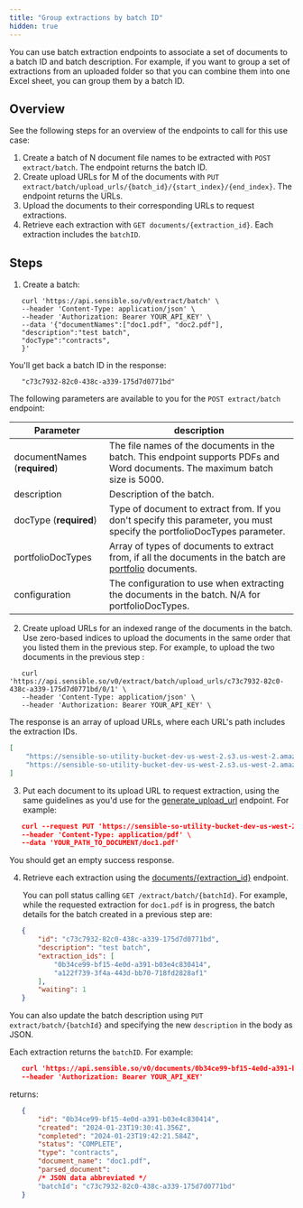 ```yaml
---
title: "Group extractions by batch ID"
hidden: true
---
```


You can use batch extraction endpoints to associate a set of documents to a batch ID and batch description. For example, if you want to group a set of extractions from an uploaded folder so that you can combine them into one Excel sheet, you can group them by a batch ID.

##  Overview

See the following steps for an overview of the endpoints to call for this use case:  

1. Create a batch of N document file names to be extracted with `POST extract/batch`. The endpoint returns the batch ID.
2.  Create upload URLs for M of the documents with  `PUT extract/batch/upload_urls/{batch_id}/{start_index}/{end_index}`. The endpoint returns the URLs.
3. Upload the documents to their corresponding URLs to request extractions.
4. Retrieve each extraction with `GET documents/{extraction_id}`. Each extraction includes the `batchID`.

## Steps

1. Create a batch:

```curl
   curl 'https://api.sensible.so/v0/extract/batch' \
   --header 'Content-Type: application/json' \
   --header 'Authorization: Bearer YOUR_API_KEY' \
   --data '{"documentNames":["doc1.pdf", "doc2.pdf"],
   "description":"test batch",
   "docType":"contracts",
   }'
```

   You'll get back a batch ID in the response: 

```
   "c73c7932-82c0-438c-a339-175d7d0771bd"
```
The following parameters are available to you for the `POST extract/batch` endpoint:

| Parameter                    | description                                                  |
| ---------------------------- | ------------------------------------------------------------ |
| documentNames (**required**) | The file names of the documents in the batch. This endpoint supports PDFs and Word documents. The maximum batch size is 5000. |
| description                  | Description of the batch.                                    |
| docType (**required**)       | Type of document to extract from.  If you don't specify this parameter, you must specify the portfolioDocTypes parameter. |
| portfolioDocTypes            | Array of types of documents to extract from, if all the documents in the batch are [portfolio](doc:portfolio) documents. |
| configuration                | The configuration to use when extracting the documents in the batch. N/A for portfolioDocTypes. |




2. Create  upload URLs for an indexed range of the documents in the batch. Use zero-based indices to upload the documents in the same order that you listed them in the previous step. For example, to upload the two documents in the previous step :

```curl
   curl 'https://api.sensible.so/v0/extract/batch/upload_urls/c73c7932-82c0-438c-a339-175d7d0771bd/0/1' \
   --header 'Content-Type: application/json' \
   --header 'Authorization: Bearer YOUR_API_KEY' \
```

   The response is an array of upload URLs, where each URL's path includes the extraction IDs. 

```json
[
    "https://sensible-so-utility-bucket-dev-us-west-2.s3.us-west-2.amazonaws.com/EXTRACTION_UPLOAD/c024cd1c-5f33-4a82-b2ea-2c807e44988b/6bd67eb5-9e28-4161-9ae1-43015e6b680c/EXTRACTION/0b34ce99-bf15-4e0d-a391-b03e4c830414REDACTED",
    "https://sensible-so-utility-bucket-dev-us-west-2.s3.us-west-2.amazonaws.com/EXTRACTION_UPLOAD/c024cd1c-5f33-4a82-b2ea-2c807e44988b/6bd67eb5-9e28-4161-9ae1-43015e6b680c/EXTRACTION/a122f739-3f4a-443d-bb70-718fd2828af1REDACTED"
]   
```

3. Put each document to its upload URL to request extraction, using the same guidelines as you'd use for the [generate_upload_url](ref:generate-upload-url) endpoint.  For example:

```json
   curl --request PUT 'https://sensible-so-utility-bucket-dev-us-west-2.s3.us-west-2.amazonaws.com/EXTRACTION_UPLOAD/c024cd1c-5f33-4a82-b2ea-2c807e44988b/6bd67eb5-9e28-4161-9ae1-43015e6b680c/EXTRACTION/0b34ce99-bf15-4e0d-a391-b03e4c830414REDACTED' \
   --header 'Content-Type: application/pdf' \
   --data 'YOUR_PATH_TO_DOCUMENT/doc1.pdf'
```

   You should get an empty success response.



4. Retrieve each extraction using the [documents/{extraction_id}](ref:retrieving-results) endpoint. 

   You can poll status calling `GET /extract/batch/{batchId}`. For example, while the requested extraction for `doc1.pdf` is in progress, the batch details for the batch created in a previous step are:

```json
   {
       "id": "c73c7932-82c0-438c-a339-175d7d0771bd",
       "description": "test batch",
       "extraction_ids": [
           "0b34ce99-bf15-4e0d-a391-b03e4c830414",
           "a122f739-3f4a-443d-bb70-718fd2828af1"
       ],
       "waiting": 1
   }
```

You can also update the batch description using `PUT extract/batch/{batchId}` and specifying the new `description` in the body as JSON.

Each extraction returns the `batchID`. For example:

```json
   curl 'https://api.sensible.so/v0/documents/0b34ce99-bf15-4e0d-a391-b03e4c830414' \
   --header 'Authorization: Bearer YOUR_API_KEY'
```

   returns:

```json
   {
       "id": "0b34ce99-bf15-4e0d-a391-b03e4c830414",
       "created": "2024-01-23T19:30:41.356Z",
       "completed": "2024-01-23T19:42:21.584Z",
       "status": "COMPLETE",
       "type": "contracts",
       "document_name": "doc1.pdf",
       "parsed_document":
       /* JSON data abbreviated */
       "batchId": "c73c7932-82c0-438c-a339-175d7d0771bd"
   }
```

   
